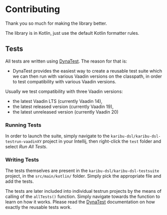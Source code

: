 # Contributing

Thank you so much for making the library better.

The library is in Kotlin, just use the default Kotlin formatter rules.

## Tests

All tests are written using [DynaTest](https://github.com/mvysny/dynatest). The reason
for that is:

- DynaTest provides the easiest way to create a reusable test suite which
  we can then run with various Vaadin versions on the classpath, in order to test
  compatibility with various Vaadin versions.

Usually we test compatibility with three Vaadin versions:
- the latest Vaadin LTS (currently Vaadin 14),
- the latest released version (currently Vaadin 19),
- the latest unreleased version (currently Vaadin 20)

### Running Tests

In order to launch the suite, simply navigate to the `karibu-dsl/karibu-dsl-testrun-vaadinXY`
project in your Intellij, then right-click the `test` folder and select
*Run All Tests*.

### Writing Tests

The tests themselves are present in the `karibu-dsl/karibu-dsl-testsuite` project,
in the `src/main/kotlin/` folder. Simply pick the appropriate file and add the tests.

The tests are later included into individual testrun projects by the means of calling
of the `allTests()` function. Simply navigate towards the function to learn on
how it works. Please read the [DynaTest](https://github.com/mvysny/dynatest)
documentation on how exactly the reusable tests work.
